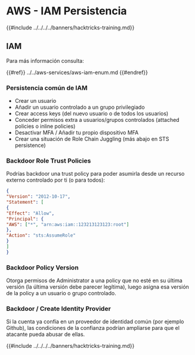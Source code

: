 # AWS - IAM Persistencia

{{#include ../../../../banners/hacktricks-training.md}}

## IAM

Para más información consulta:

{{#ref}}
../../aws-services/aws-iam-enum.md
{{#endref}}

### Persistencia común de IAM

- Crear un usuario
- Añadir un usuario controlado a un grupo privilegiado
- Crear access keys (del nuevo usuario o de todos los usuarios)
- Conceder permisos extra a usuarios/grupos controlados (attached policies o inline policies)
- Desactivar MFA / Añadir tu propio dispositivo MFA
- Crear una situación de Role Chain Juggling (más abajo en STS persistence)

### Backdoor Role Trust Policies

Podrías backdoor una trust policy para poder asumirla desde un recurso externo controlado por ti (o para todos):
```json
{
"Version": "2012-10-17",
"Statement": [
{
"Effect": "Allow",
"Principal": {
"AWS": ["*", "arn:aws:iam::123213123123:root"]
},
"Action": "sts:AssumeRole"
}
]
}
```
### Backdoor Policy Version

Otorga permisos de Administrator a una policy que no esté en su última versión (la última versión debe parecer legítima), luego asigna esa versión de la policy a un usuario o grupo controlado.

### Backdoor / Create Identity Provider

Si la cuenta ya confía en un proveedor de identidad común (por ejemplo Github), las condiciones de la confianza podrían ampliarse para que el atacante pueda abusar de ellas.

{{#include ../../../../banners/hacktricks-training.md}}
